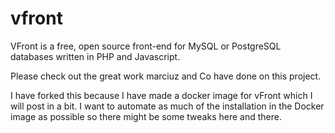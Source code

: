 # vfront
VFront is a free, open source front-end for MySQL or PostgreSQL databases written in PHP and Javascript.

Please check out the great work marciuz and Co have done on this project. 

I have forked this because I have made a docker image for vFront which I will post in a bit. I want to automate as much of the installation in the Docker image as possible so there might be some tweaks here and there.
